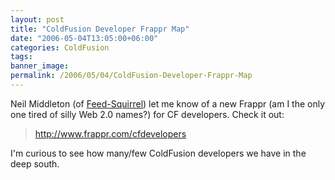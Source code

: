 ```yaml
---
layout: post
title: "ColdFusion Developer Frappr Map"
date: "2006-05-04T13:05:00+06:00"
categories: ColdFusion 
tags: 
banner_image: 
permalink: /2006/05/04/ColdFusion-Developer-Frappr-Map
---
```


Neil Middleton (of <a href="http://www.feed-squirrel.com">Feed-Squirrel</a>) let me know of a new Frappr (am I the only one tired of silly Web 2.0 names?) for CF developers. Check it out:

<blockquote>
<a href="http://www.frappr.com/cfdevelopers">http://www.frappr.com/cfdevelopers</a>
</blockquote>

I'm curious to see how many/few ColdFusion developers we have in the deep south.